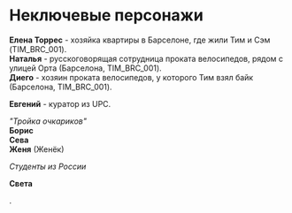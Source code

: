 # Неключевые персонажи

**Елена Торрес** - хозяйка квартиры в Барселоне, где жили Тим и Сэм (TIM_BRC_001).  
**Наталья** - русскоговорящая сотрудница проката велосипедов, рядом с улицей Орта (Барселона, TIM_BRC_001).  
**Диего** - хозяин проката велосипедов, у которого Тим взял байк (Барселона, TIM_BRC_001).  

**Евгений** - куратор из UPC.

*"Тройка очкариков"*  
**Борис**  
**Сева**  
**Женя**  (Женёк)

*Студенты из России*

**Света**

.
